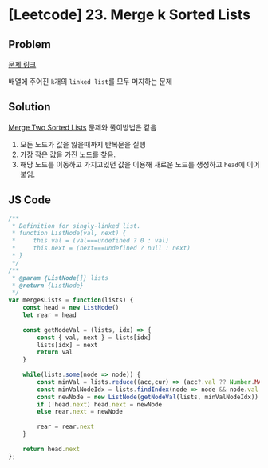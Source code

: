 # [Leetcode] 23. Merge k Sorted Lists

## Problem

[문제 링크](https://leetcode.com/problems/merge-k-sorted-lists/)

배열에 주어진 `k`개의 `linked list`를 모두 머지하는 문제

## Solution

[Merge Two Sorted Lists](https://velog.io/@253eosam/Leetcode-21.-Merge-Two-Sorted-Lists) 문제와 풀이방법은 같음

1. 모든 노드가 값을 잃을때까지 반복문을 실행
2. 가장 작은 값을 가진 노드를 찾음.
3. 해당 노드를 이동하고 가지고있던 값을 이용해 새로운 노드를 생성하고 `head`에 이어붙임.

## JS Code

```javascript
/**
 * Definition for singly-linked list.
 * function ListNode(val, next) {
 *     this.val = (val===undefined ? 0 : val)
 *     this.next = (next===undefined ? null : next)
 * }
 */
/**
 * @param {ListNode[]} lists
 * @return {ListNode}
 */
var mergeKLists = function(lists) {
    const head = new ListNode()
    let rear = head
    
    const getNodeVal = (lists, idx) => {
        const { val, next } = lists[idx]
        lists[idx] = next
        return val
    }
    
    while(lists.some(node => node)) {
        const minVal = lists.reduce((acc,cur) => (acc?.val ?? Number.MAX_SAFE_INTEGER) < (cur?.val ?? Number.MAX_SAFE_INTEGER) ? acc : cur).val
        const minValNodeIdx = lists.findIndex(node => node && node.val === minVal)
        const newNode = new ListNode(getNodeVal(lists, minValNodeIdx))
        if (!head.next) head.next = newNode
        else rear.next = newNode
        
        rear = rear.next
    }
    
    return head.next
};
```